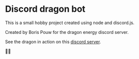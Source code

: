 # Discord dragon bot

This is a small hobby project created using node and discord.js.

Created by Boris Pouw for the dragon energy discord server.

See the dragon in action on this [discord server](https://discord.gg/CVV6q9H6ud "discord server").

🐉✨